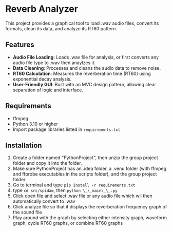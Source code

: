 # Reverb Analyzer
This project provides a graphical tool to load .wav audio files, convert its formats, clean its data, and analyze its RT60 pattern.

## Features
- **Audio File Loading**: Loads .wav file for analysis, or first converts any audio file type to .wav then anaylzes it.  
- **Data Cleaning**: Processes and cleans the audio data to remove noise.  
- **RT60 Calculation**: Measures the reverberation time (RT60) using exponential decay analysis.  
- **User-Friendly GUI**: Built with an MVC design pattern, allowing clear separation of logic and interface.

## Requirements
- ffmpeg
- Python 3.10 or higher  
- Import package libraries listed in `requirements.txt`

## Installation
1. Create a folder named "PythonProject", then unzip the group project folder and copy it into the folder.
2. Make sure PythonProject has an .idea folder, a .venu folder (with ffmpeg and ffprobe executables in the scripts folder), and the group project folder
1. Go to terminal and type ```pip install -r requirements.txt```
2. type ```cd src/spidam```, then ```python \_\_main\_\_.py```
3. Click open file and select .wav file or any audio file which wil then automatically convert to .wav
4. Click analyze file so that it displays the reverberation frequency graph of the sound file
5. Play around with the graph by selecting either intensity graph, waveform graph, cycle RT60 graphs, or combine RT60 graphs
